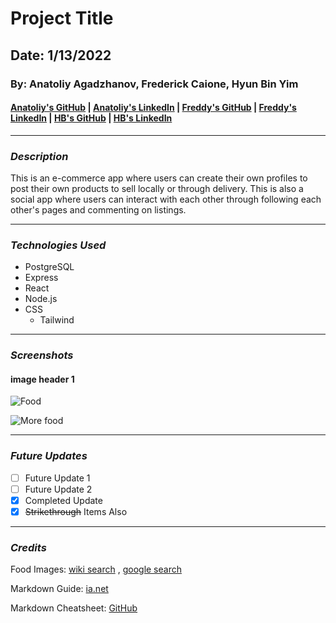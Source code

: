 # **Project Title**
## **Date**: 1/13/2022
### **By**: Anatoliy Agadzhanov, Frederick Caione, Hyun Bin Yim
#### [Anatoliy's GitHub](https://github.com/yesanatoliy) | [Anatoliy's LinkedIn](https://www.linkedin.com/in/anatoliy-agadzhanov-5a2a54173/) | [Freddy's GitHub](https://github.com/fcaione) | [Freddy's LinkedIn](https://www.linkedin.com/in/frederickcaione) | [HB's GitHub](https://github.com/hby77) | [HB's LinkedIn](https://www.linkedin.com/in/hyunbinyim/)
***
### ***Description***
This is an e-commerce app where users can create their own profiles to post their own products to sell locally or through delivery. This is also a social app where users can interact with each other through following each other's pages and commenting on listings. 

***
### ***Technologies Used***
* PostgreSQL
* Express
* React
* Node.js
* CSS
    * Tailwind


***
### ***Screenshots***

#### **image header 1**
![Food](https://upload.wikimedia.org/wikipedia/commons/thumb/6/6d/Good_Food_Display_-_NCI_Visuals_Online.jpg/1599px-Good_Food_Display_-_NCI_Visuals_Online.jpg)

![More food](https://cdn.britannica.com/36/123536-050-95CB0C6E/Variety-fruits-vegetables.jpg)
***
### ***Future Updates***
- [ ] Future Update 1
- [ ] Future Update 2
- [x] Completed Update
- [x] ~~Strikethrough~~ Items Also
***
### ***Credits***

Food Images: [wiki search](https://en.wikipedia.org/wiki/File:Good_Food_Display_-_NCI_Visuals_Online.jpg) , [google search](https://www.britannica.com/topic/food)

Markdown Guide: [ia.net](ia.net)

Markdown Cheatsheet: [GitHub](github.com)